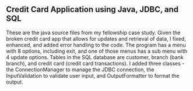 ## Credit Card Application using Java, JDBC, and SQL
These are the java source files from my fellowship case study.
Given the broken credit card app that allows for updates and retrieval of data, I fixed, enhanced, and added error handling to the code.
The program has a menu with 8 options, including exit, and one of those menus has a sub menu with 4 update options.
Tables in the SQL database are customer, branch (bank branch), and credit card (credit card transactions).
I added three classes - the ConnectionManager to manage the JDBC connection, the InputValidation to validate user input, 
and OutputFormatter to format the output.
